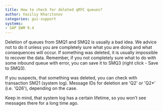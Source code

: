 ```yaml
---
title: How to check for deleted qRFC queues?
author: Vasiliy Kharitonov
categories: gui-support
systems:
- SAP EWM 9.4
---
```


Deletion of queues from SMQ1 and SMQ2 is usually a bad idea. We advice not to do it unless you are completely sure what you are doing and what consequences will occur. If something was deleted, it is usually impossible to recover the data. Remember, if you not completely sure what to do with some inbound queue with error, you can save it to SMQ3 (right click - Save to SMQ3).

If you suspects, that something was deleted, you can check with transaction SM21 (system log). Message IDs for deletion are 'Q2' or 'Q2*' (i.e. 'Q26'), depending on the case.

Keep in mind, that system log has a certain lifetime, so you won't see messages there for a long time ago.
